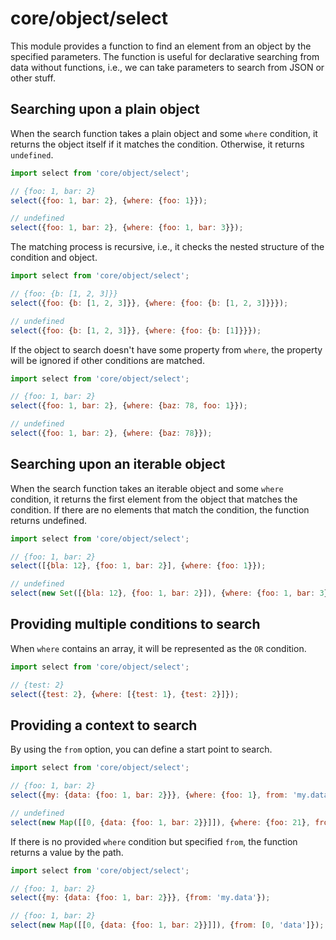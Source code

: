 # core/object/select

This module provides a function to find an element from an object by the specified parameters.
The function is useful for declarative searching from data without functions, i.e., we can take parameters to search from JSON
or other stuff.

## Searching upon a plain object

When the search function takes a plain object and some `where` condition, it returns the object itself if it matches the condition.
Otherwise, it returns `undefined`.

```js
import select from 'core/object/select';

// {foo: 1, bar: 2}
select({foo: 1, bar: 2}, {where: {foo: 1}});

// undefined
select({foo: 1, bar: 2}, {where: {foo: 1, bar: 3}});
```

The matching process is recursive, i.e., it checks the nested structure of the condition and object.

```js
import select from 'core/object/select';

// {foo: {b: [1, 2, 3]}}
select({foo: {b: [1, 2, 3]}}, {where: {foo: {b: [1, 2, 3]}}});

// undefined
select({foo: {b: [1, 2, 3]}}, {where: {foo: {b: [1]}}});
```

If the object to search doesn't have some property from `where`, the property will be ignored if other conditions are matched.

```js
import select from 'core/object/select';

// {foo: 1, bar: 2}
select({foo: 1, bar: 2}, {where: {baz: 78, foo: 1}});

// undefined
select({foo: 1, bar: 2}, {where: {baz: 78}});
```

## Searching upon an iterable object

When the search function takes an iterable object and some `where` condition, it returns the first element from the object
that matches the condition. If there are no elements that match the condition, the function returns undefined.

```js
import select from 'core/object/select';

// {foo: 1, bar: 2}
select([{bla: 12}, {foo: 1, bar: 2}], {where: {foo: 1}});

// undefined
select(new Set([{bla: 12}, {foo: 1, bar: 2}]), {where: {foo: 1, bar: 3}});
```

## Providing multiple conditions to search

When `where` contains an array, it will be represented as the `OR` condition.

```js
import select from 'core/object/select';

// {test: 2}
select({test: 2}, {where: [{test: 1}, {test: 2}]});
```

## Providing a context to search

By using the `from` option, you can define a start point to search.

```js
import select from 'core/object/select';

// {foo: 1, bar: 2}
select({my: {data: {foo: 1, bar: 2}}}, {where: {foo: 1}, from: 'my.data'});

// undefined
select(new Map([[0, {data: {foo: 1, bar: 2}}]]), {where: {foo: 21}, from: [0, 'data']});
```

If there is no provided `where` condition but specified `from`, the function returns a value by the path.

```js
import select from 'core/object/select';

// {foo: 1, bar: 2}
select({my: {data: {foo: 1, bar: 2}}}, {from: 'my.data'});

// {foo: 1, bar: 2}
select(new Map([[0, {data: {foo: 1, bar: 2}}]]), {from: [0, 'data']});
```

